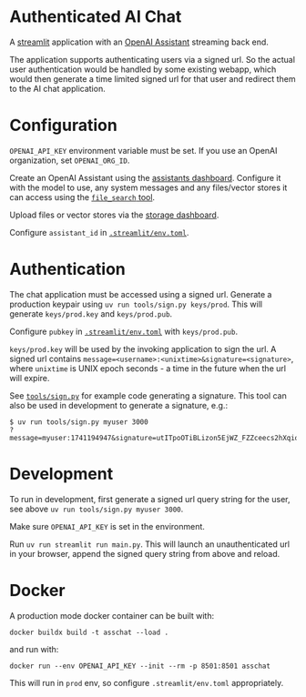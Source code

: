 # Authenticated AI Chat

A [streamlit](https://streamlit.io/) application with an
[OpenAI Assistant](https://platform.openai.com/docs/assistants/whats-new) streaming back end.

The application supports authenticating users via a signed url.
So the actual user authentication would be handled by some existing webapp,
which would then generate a time limited signed url for that user and redirect
them to the AI chat application.

# Configuration

`OPENAI_API_KEY` environment variable must be set.
If you use an OpenAI organization, set `OPENAI_ORG_ID`.

Create an OpenAI Assistant using the [assistants dashboard](https://platform.openai.com/assistants).
Configure it with the model to use, any system messages and any files/vector stores it can access
using the [`file_search` tool](https://platform.openai.com/docs/assistants/tools/file-search).

Upload files or vector stores via the [storage dashboard](https://platform.openai.com/storage).

Configure `assistant_id` in [`.streamlit/env.toml`](.streamlit/env.toml).

# Authentication

The chat application must be accessed using a signed url.
Generate a production keypair using `uv run tools/sign.py keys/prod`.
This will generate `keys/prod.key` and `keys/prod.pub`.

Configure `pubkey` in [`.streamlit/env.toml`](.streamlit/env.toml) with `keys/prod.pub`.

`keys/prod.key` will be used by the invoking application to sign the url.
A signed url contains `message=<username>:<unixtime>&signature=<signature>`,
where `unixtime` is UNIX epoch seconds - a time in the future when the url will expire.

See [`tools/sign.py`](tools/sign.py) for example code generating a signature.
This tool can also be used in development to generate a signature, e.g.:

```sh-session
$ uv run tools/sign.py myuser 3000
?message=myuser:1741194947&signature=utITpoOTiBLizon5EjWZ_FZZceecs2hXqioSnvQxvYNL79ec58xC1ubi6OvKgkJesbpC5slNeiV8B9szWMk6Bw==
```

# Development

To run in development, first generate a signed url query string for the user,
see above `uv run tools/sign.py myuser 3000`.

Make sure `OPENAI_API_KEY` is set in the environment.

Run `uv run streamlit run main.py`.
This will launch an unauthenticated url in your browser,
append the signed query string from above and reload.

# Docker

A production mode docker container can be built with:

`docker buildx build -t asschat --load .`

and run with:

`docker run --env OPENAI_API_KEY --init --rm -p 8501:8501 asschat`

This will run in `prod` env, so configure `.streamlit/env.toml` appropriately.
